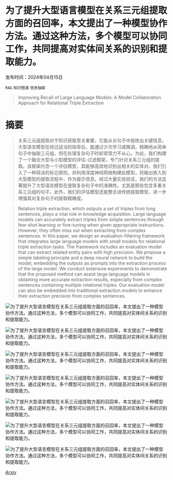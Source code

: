 # 为了提升大型语言模型在关系三元组提取方面的召回率，本文提出了一种模型协作方法。通过这种方法，多个模型可以协同工作，共同提高对实体间关系的识别和提取能力。

发布时间：2024年04月15日

`RAG` `知识图谱` `信息抽取`

> Improving Recall of Large Language Models: A Model Collaboration Approach for Relational Triple Extraction

# 摘要

> 关系三元组提取对于知识获取至关重要，它能从长句子中提炼出关键信息。大型语言模型在经过适当的指导后，能通过少次学习或微调，精确地从简单句子中抽取三元组，但在处理复杂句子时却常常力不从心。为此，我们构建了一个融合大型与小型模型的评估-过滤框架，专门针对关系三元组的提取。该框架内含一个评估模型，其能够高效地识别出相关的实体对。我们引入了一种简洁的标记原则，并利用深度神经网络构建此模型，将输出嵌入到大型模型的提取流程中，作为提示信息。经过大量实验验证，我们的方法显著提升了大型语言模型在提取复杂句子中的准确性，尤其是那些包含多重关系三元组的句子。此外，我们的评估模型还能整合进传统提取模型，进一步增强其对复杂句子的提取精确度。

> Relation triple extraction, which outputs a set of triples from long sentences, plays a vital role in knowledge acquisition. Large language models can accurately extract triples from simple sentences through few-shot learning or fine-tuning when given appropriate instructions. However, they often miss out when extracting from complex sentences. In this paper, we design an evaluation-filtering framework that integrates large language models with small models for relational triple extraction tasks. The framework includes an evaluation model that can extract related entity pairs with high precision. We propose a simple labeling principle and a deep neural network to build the model, embedding the outputs as prompts into the extraction process of the large model. We conduct extensive experiments to demonstrate that the proposed method can assist large language models in obtaining more accurate extraction results, especially from complex sentences containing multiple relational triples. Our evaluation model can also be embedded into traditional extraction models to enhance their extraction precision from complex sentences.

![为了提升大型语言模型在关系三元组提取方面的召回率，本文提出了一种模型协作方法。通过这种方法，多个模型可以协同工作，共同提高对实体间关系的识别和提取能力。](../../../paper_images/2404.09593/motivation.png)

![为了提升大型语言模型在关系三元组提取方面的召回率，本文提出了一种模型协作方法。通过这种方法，多个模型可以协同工作，共同提高对实体间关系的识别和提取能力。](../../../paper_images/2404.09593/motivation2.png)

![为了提升大型语言模型在关系三元组提取方面的召回率，本文提出了一种模型协作方法。通过这种方法，多个模型可以协同工作，共同提高对实体间关系的识别和提取能力。](../../../paper_images/2404.09593/mainmodel.png)

![为了提升大型语言模型在关系三元组提取方面的召回率，本文提出了一种模型协作方法。通过这种方法，多个模型可以协同工作，共同提高对实体间关系的识别和提取能力。](../../../paper_images/2404.09593/intro_demo.png)

![为了提升大型语言模型在关系三元组提取方面的召回率，本文提出了一种模型协作方法。通过这种方法，多个模型可以协同工作，共同提高对实体间关系的识别和提取能力。](../../../paper_images/2404.09593/label.png)

![为了提升大型语言模型在关系三元组提取方面的召回率，本文提出了一种模型协作方法。通过这种方法，多个模型可以协同工作，共同提高对实体间关系的识别和提取能力。](../../../paper_images/2404.09593/output_recall.png)

![为了提升大型语言模型在关系三元组提取方面的召回率，本文提出了一种模型协作方法。通过这种方法，多个模型可以协同工作，共同提高对实体间关系的识别和提取能力。](../../../paper_images/2404.09593/output_f1.png)

[Arxiv](https://arxiv.org/abs/2404.09593)